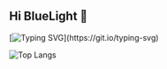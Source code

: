 ## Hi BlueLight 👋

<!--
**Autumn-eul/Autumn-eul** is a ✨ _special_ ✨ repository because its `README.md` (this file) appears on your GitHub profile.

Here are some ideas to get you started:

- 🔭 I’m currently working on ...
- 🌱 I’m currently learning ...
- 👯 I’m looking to collaborate on ...
- 🤔 I’m looking for help with ...
- 💬 Ask me about ...
- 📫 How to reach me: ...
- 😄 Pronouns: ...
- ⚡ Fun fact: ...
-->

[![Typing SVG](https://readme-typing-svg.demolab.com/?lines=Hello!+I'm+Beginner+Developer!;I+Will+Become+a+Backend+Developer!)](https://git.io/typing-svg)

![Top Langs](https://github-readme-stats.vercel.app/api/top-langs/?username=Autumn-eul&layout=compact)
